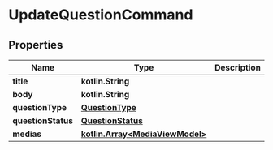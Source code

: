 
# UpdateQuestionCommand

## Properties
Name | Type | Description | Notes
------------ | ------------- | ------------- | -------------
**title** | **kotlin.String** |  |  [optional]
**body** | **kotlin.String** |  |  [optional]
**questionType** | [**QuestionType**](QuestionType.md) |  |  [optional]
**questionStatus** | [**QuestionStatus**](QuestionStatus.md) |  |  [optional]
**medias** | [**kotlin.Array&lt;MediaViewModel&gt;**](MediaViewModel.md) |  |  [optional]



